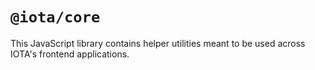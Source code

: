 # `@iota/core`

This JavaScript library contains helper utilities meant to be used across IOTA's frontend applications.

